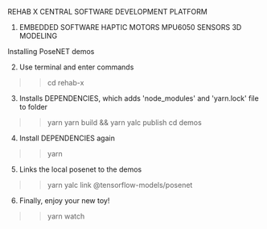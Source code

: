 REHAB X CENTRAL SOFTWARE DEVELOPMENT PLATFORM

1. EMBEDDED SOFTWARE
    HAPTIC MOTORS
    MPU6050 SENSORS
    3D MODELING

Installing PoseNET demos

2. Use terminal and enter commands

>> cd rehab-x

3. Installs DEPENDENCIES, which adds 'node_modules' and 'yarn.lock' file to folder

>> yarn
>> yarn build && yarn yalc publish
>> cd demos

4. Install DEPENDENCIES again

>> yarn

5. Links the local posenet to the demos

>> yarn yalc link @tensorflow-models/posenet

6. Finally, enjoy your new toy!

>> yarn watch
